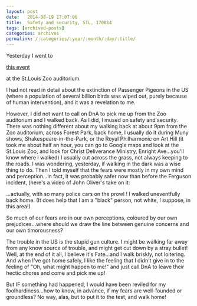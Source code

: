 ```yaml
---
layout: post
date:	2014-08-19 17:07:00
title:  Safety and security, STL, 170814
tags: [archived-posts]
categories: archives
permalink: /:categories/:year/:month/:day/:title/
---
```

Yesterday I went to

<a href="http://www.academyofsciencestl.org/calendar/functions/popup.php?ev=2456888&amp;readFile=0&amp;readSQL=1&amp;showCat=&amp;oc=1"> this event </a>

at the St.Louis Zoo auditorium.


I had not read in detail about the extinction of Passenger Pigeons in the US (where a population of several billion birds was wiped out, purely because of human intervention), and it was a revelation to me. 

However, I did not want to call on DnA to pick me up from the Zoo auditorium and I walked back. As I did, I mused on safety and security. There was nothing different about my walking back at about 9pm from the Zoo auditorium, across Forest Park, back home, I usually do it during Muny shows, Shakespeare-in-the-Park, or the Royal Philharmonic on Art Hill (it took me about half an hour, you can go to Google maps and look at the St.Louis Zoo, and look for Christ Deliverance Ministry, Enright Ave...you'll know where I walked) I usually cut across the grass, not always keeping to the roads. I was wondering, yesterday, if walking in the dark was a wise thing to do. Then I told myself that the fears were mostly in my own mind and perception...in fact, it was probably safer now than before the Ferguson incident,
(here's a video of John Oliver's take on it:

<lj-embed id="1199"/>

...actually, with so many police cars on the prowl ! I walked uneventfully back home. (It does help that I am a "black" person, not white, I suppose, in this area!)

So much of our fears are in our own perceptions, coloured by our own prejudices...where should we draw the line between genuine concerns and our own timorousness?

The trouble in the US is the stupid gun culture. I might be walking far away from any know source of trouble, and might get cut down by a stray bullet! Well, at the end of it all, I believe it's Fate...and I walk briskly, not loitering. And when I've got home safely, I like the feeling that I didn't give in to the feeling  of "Oh, what might happen to me!" and just call DnA to leave their hectic chores and come and pick me up!

But IF something had happened, I would have been reviled for my foolhardiness...how to know, in advance, if my fears are well-founded or groundless? No way, alas, but to put it to the test, and walk home!
